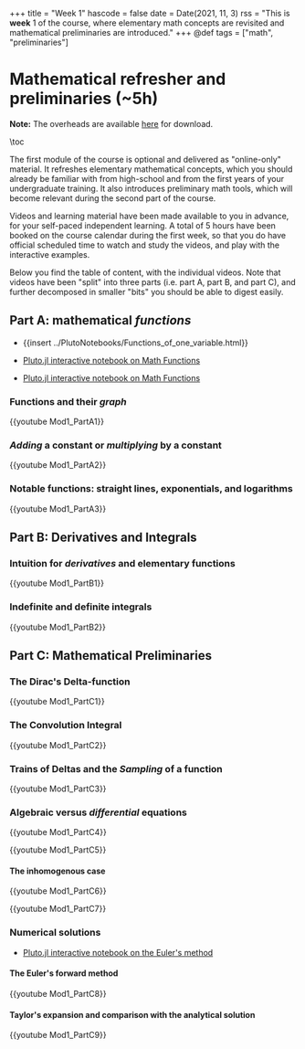 +++
title = "Week 1"
hascode = false
date = Date(2021, 11, 3)
rss = "This is **week** 1 of the course, where elementary math concepts are revisited and mathematical preliminaries are introduced."
+++
@def tags = ["math", "preliminaries"]

# Mathematical refresher and preliminaries (~5h)

**Note:** The overheads are available [here](https://github.com/mgiugliano/ComputationalNeurobiologyCourse/tree/main/overheads/MathPreliminaries) for download.


\toc

The first module of the course is optional and delivered as "online-only" material. It refreshes elementary mathematical concepts, which you should already be familiar with from high-school and from the first years of your undergraduate training. It also introduces preliminary math tools, which will become relevant during the second part of the course. 


Videos and learning material have been made available to you in advance, for your self-paced independent learning. A total of 5 hours have been booked on the course calendar during the first week, so that you do have official scheduled time to watch and study the videos, and play with the interactive examples.


Below you find the table of content, with the individual videos. Note that videos have been "split" into three parts (i.e. part A, part B, and part C), and further decomposed in smaller "bits" you should be able to digest easily.

## Part A: mathematical _functions_

- {{insert ../PlutoNotebooks/Functions_of_one_variable.html}}
- [Pluto.jl interactive notebook on Math Functions](../PlutoNotebooks/Functions_of_one_variable.html)

- [Pluto.jl interactive notebook on Math Functions](https://raw.githubusercontent.com/mgiugliano/ComputationalNeurobiologyCourse/main/PlutoNotebooks/Functions_of_one_variable.html)

### Functions and their _graph_

{{youtube Mod1_PartA1}}

### _Adding_ a constant or _multiplying_ by a constant

{{youtube Mod1_PartA2}}

### Notable functions: straight lines, exponentials, and logarithms

{{youtube Mod1_PartA3}}


## Part B: Derivatives and Integrals

### Intuition for _derivatives_ and elementary functions

{{youtube Mod1_PartB1}}

### Indefinite and definite integrals

{{youtube Mod1_PartB2}}


## Part C: Mathematical Preliminaries

### The Dirac's Delta-function

{{youtube Mod1_PartC1}}

### The Convolution Integral

{{youtube Mod1_PartC2}}

### Trains of Deltas and the _Sampling_ of a function

{{youtube Mod1_PartC3}}

### Algebraic versus _differential_ equations

{{youtube Mod1_PartC4}}

{{youtube Mod1_PartC5}}

#### The inhomogenous case

{{youtube Mod1_PartC6}}

{{youtube Mod1_PartC7}}

### Numerical solutions

- [Pluto.jl interactive notebook on the Euler's method](https://raw.githubusercontent.com/mgiugliano/ComputationalNeurobiologyCourse/main/PlutoNotebooks/OrdinaryDifferentialEquation.html)


#### The Euler's forward method

{{youtube Mod1_PartC8}}

#### Taylor's expansion and comparison with the analytical solution

{{youtube Mod1_PartC9}}


